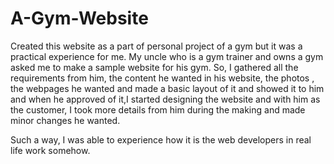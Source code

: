 # A-Gym-Website

Created this website as a part of personal project of a gym but it was a practical experience for me. My uncle who 
is a gym trainer and owns a gym asked me to make a sample website for his gym. So, I gathered all the requirements 
from him, the content he wanted in his website, the photos , the webpages he wanted and made a basic layout of it 
and showed it to him and when he approved of it,I started designing the website and with him as the customer, I took
more details from him during the making and made minor changes he wanted.

Such a way, I was able to experience how it is the web developers in real life work somehow.
